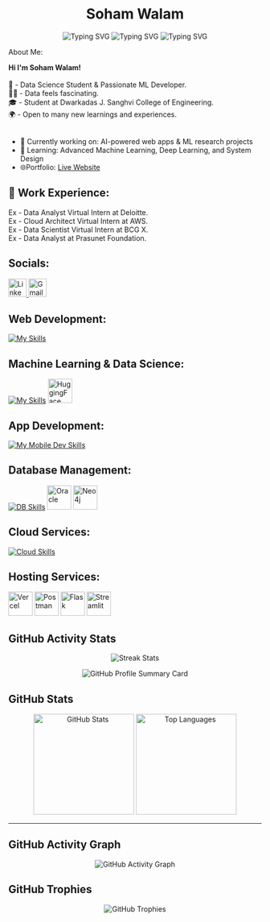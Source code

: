 <h1 align="center">Soham Walam</h1>

<div align="center">

![Typing SVG](https://readme-typing-svg.demolab.com?font=Fira+Code&weight=500&pause=1000&color=36BCF7&center=true&vCenter=true&width=250&lines=ML+Engineer)
![Typing SVG](https://readme-typing-svg.demolab.com?font=Fira+Code&weight=500&pause=1000&color=00C853&center=true&vCenter=true&width=250&lines=DevOps+Engineer)
![Typing SVG](https://readme-typing-svg.demolab.com?font=Fira+Code&weight=500&pause=1000&color=FF0000&center=true&vCenter=true&width=250&lines=GSSoC+Contributor'25)

</div

#  About Me:
<b>Hi I'm Soham Walam!</b><br>
<br>🧠 - Data Science Student & Passionate ML Developer.<br>🧑‍💻 - Data feels fascinating.<br>🎓 - Student at Dwarkadas J. Sanghvi College of Engineering.<br>🌍 - Open to many new learnings and experiences. <br><br>
- 🔭 Currently working on: AI-powered web apps & ML research projects  <br>
- 🌱 Learning: Advanced Machine Learning, Deep Learning, and System Design  
- 🌐Portfolio: [Live Website](https://portfolio-soham1.vercel.app/)

  
## 🏢 Work Experience:
Ex - Data Analyst Virtual Intern at Deloitte.<br>Ex - Cloud Architect Virtual Intern at AWS.<br>Ex - Data Scientist Virtual Intern at BCG X. <br> Ex - Data Analyst at Prasunet Foundation.

##  Socials:
<p align="left">
  <!-- LinkedIn -->
  <a href="https://www.linkedin.com/in/soham-walam-b82446296/" target="_blank">
    <img src="https://skillicons.dev/icons?i=linkedin" width="36" height="36" alt="LinkedIn"/>
  </a>
  <!-- Gmail -->
  <a href="mailto:walamsoham@gmail.com">
    <img src="https://cdn.worldvectorlogo.com/logos/gmail-icon.svg" width="36" height="36" alt="Gmail"/>
  </a>
</p>

 
## Web Development: 
[![My Skills](https://skillicons.dev/icons?i=html,tailwindcss,javascript,react,nodejs,mongodb,vue,vite,typescript,bootstrap&perline=6)](https://skillicons.dev)

##  Machine Learning &  Data Science:
[![My Skills](https://skillicons.dev/icons?i=python,tensorflow,pytorch,fastapi,opencv&perline=10)](https://skillicons.dev)
<img src="https://huggingface.co/front/assets/huggingface_logo-noborder.svg" width="48" height="48" alt="HuggingFace"/> 

## App Development: 
[![My Mobile Dev Skills](https://skillicons.dev/icons?i=dart,flutter,androidstudio,firebase,supabase,vscode&perline=6)](https://skillicons.dev)


##  Database Management:  
[![DB Skills](https://skillicons.dev/icons?i=mysql,sqlite,postgres,mongodb,postman&perline=7)](https://skillicons.dev)
<img src="https://cdn.worldvectorlogo.com/logos/oracle-6.svg" width="48" height="48" alt="Oracle"/>
<img src="https://cdn.worldvectorlogo.com/logos/neo4j.svg" width="48" height="48" alt="Neo4j"/>


## Cloud Services: 
[![Cloud Skills](https://skillicons.dev/icons?i=aws,azure,gcp&perline=3)](https://skillicons.dev)
 
## Hosting Services:  
<p align="left">
  <!-- Vercel -->
  <img src="https://skillicons.dev/icons?i=vercel" width="48" height="48" alt="Vercel"/>
  <!-- Postman -->
  <img src="https://skillicons.dev/icons?i=postman" width="48" height="48" alt="Postman"/>
  <!-- Flask -->
  <img src="https://cdn.worldvectorlogo.com/logos/flask.svg" width="48" height="48" alt="Flask"/>
  <!-- Streamlit -->
  <img src="https://streamlit.io/images/brand/streamlit-mark-color.png" width="48" height="48" alt="Streamlit"/>
</p>


## GitHub Activity Stats

<!-- Streak stats -->
<p align="center">
  <img src="https://nirzak-streak-stats.vercel.app/?user=SohamWalam11&theme=radical&hide_border=false" alt="Streak Stats"/>
</p>

<!-- Profile summary card -->
<p align="center">
  <img src="https://github-profile-summary-cards.vercel.app/api/cards/profile-details?username=SohamWalam11&theme=radical" alt="GitHub Profile Summary Card"/>
</p>

##  GitHub Stats

<p align="center"> <img src="https://github-readme-stats.vercel.app/api?username=SohamWalam11&theme=radical&hide_border=false&include_all_commits=true&count_private=true" alt="GitHub Stats" height="200"/> <img src="https://github-readme-stats.vercel.app/api/top-langs/?username=SohamWalam11&theme=radical&hide_border=false&layout=compact" alt="Top Languages" height="200"/> </p>

---
##  GitHub Activity Graph

<p align="center">
  <img src="https://github-readme-activity-graph.vercel.app/graph?username=SohamWalam11&bg_color=0d1117&color=7f3fbf&line=7f3fbf&point=7f3fbf&area=true&area_color=ffffff&title_color=ffffff" alt="GitHub Activity Graph"/>
</p>


## GitHub Trophies

<p align="center">
  <img src="https://github-profile-trophy.vercel.app/?username=SohamWalam11&theme=radical&margin-w=15&no-frame=true" alt="GitHub Trophies"/>
</p>







<!-- Proudly created with GPRM ( https://gprm.itsvg.in ) -->
